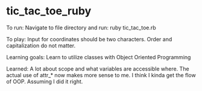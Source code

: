 # tic_tac_toe_ruby
To run:
Navigate to file directory and run: ruby tic_tac_toe.rb

To play:
Input for coordinates should be two characters. Order and capitalization do not matter.

Learning goals:
  Learn to utilize classes with Object Oriented Programming

Learned:
  A lot about scope and what variables are accessible where.
  The actual use of attr_* now makes more sense to me.
  I think I kinda get the flow of OOP. Assuming I did it right.